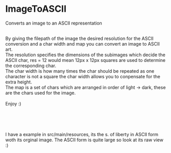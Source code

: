 # ImageToASCII
Converts an image to an ASCII representation<br><br>

By giving the filepath of the image the desired resolution for the ASCII conversion and a char width and map you can convert an image to ASCII art.
<br>
The resolution specifies the dimensions of the subimages which decide the ASCII char, res = 12 would mean 12px x 12px squares are used to determine the corresponding char.
<br>
The char width is how many times the char should be repeated as one character is not a square the char width allows you to conpensate for the extra height.
<br>
The map is a set of chars which are arranged in order of light -> dark, these are the chars used for the image.
<br><br>
Enjoy :)

<br><br><br>

I have a example in src/main/resources, its the s. of liberty in ASCII form woth its orginal image. The ASCII form is quite large so look at its raw view :)
